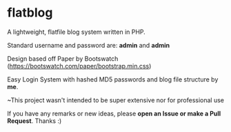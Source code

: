 # flatblog
A lightweight, flatfile blog system written in PHP.

Standard username and password are: **admin** and **admin**

Design based off Paper by Bootswatch (https://bootswatch.com/paper/bootstrap.min.css)

Easy Login System with hashed MD5 passwords and blog file structure by **me**.

~This project wasn't intended to be super extensive nor for professional use

If you have any remarks or new ideas, please **open an Issue or make a Pull Request**. Thanks :)
